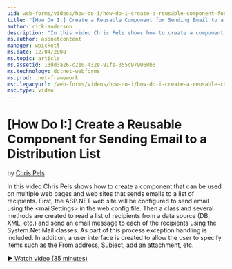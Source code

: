 ```yaml
---
uid: web-forms/videos/how-do-i/how-do-i-create-a-reusable-component-for-sending-email-to-a-distribution-list
title: "[How Do I:] Create a Reusable Component for Sending Email to a Distribution List | Microsoft Docs"
author: rick-anderson
description: "In this video Chris Pels shows how to create a component that can be used on multiple web pages and web sites that sends emails to a list of recipients. Firs..."
ms.author: aspnetcontent
manager: wpickett
ms.date: 12/04/2008
ms.topic: article
ms.assetid: 13dd3a26-c210-432e-91fe-355c979060b3
ms.technology: dotnet-webforms
ms.prod: .net-framework
msc.legacyurl: /web-forms/videos/how-do-i/how-do-i-create-a-reusable-component-for-sending-email-to-a-distribution-list
msc.type: video
---
```

[How Do I:] Create a Reusable Component for Sending Email to a Distribution List
====================
by [Chris Pels](https://twitter.com/chrispels)

In this video Chris Pels shows how to create a component that can be used on multiple web pages and web sites that sends emails to a list of recipients. First, the ASP.NET web site will be configured to send email using the &lt;mailSettings&gt; in the web.config file. Then a class and several methods are created to read a list of recipients from a data source (DB, XML, etc.) and send an email message to each of the recipients using the System.Net.Mail classes. As part of this process exception handling is included. In addition, a user interface is created to allow the user to specify items such as the From address, Subject, add an attachment, etc.

[&#9654; Watch video (35 minutes)](https://channel9.msdn.com/Blogs/ASP-NET-Site-Videos/how-do-i-create-a-reusable-component-for-sending-email-to-a-distribution-list)